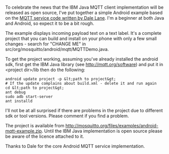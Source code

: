 <!--
.. title: Android MQTT example project
.. slug: android-mqtt-example-project
.. date: 2011-11-03 14:54:30
.. tags: Mobile
.. category:
.. link:
.. description:
.. type: text
-->

To celebrate the news that the IBM Java MQTT client implementation will be
released as open source, I've put together a simple Android example based on
the [MQTT service code written by Dale Lane]. I'm a beginner at both Java and
Android, so expect it to be a bit rough.

The example displays incoming payload text on a text label. It's a complete
project that you can build and install on your phone with only a few small
changes - search for "CHANGE ME" in
src/org/mosquitto/android/mqtt/MQTTDemo.java.

To get the project working, assuming you've already installed the android sdk,
first get the IBM Java library (see <http://mqtt.org/software>) and put it in
&lt;project dir&gt;/lib then do the following:

```
android update project -p &lt;path to project&gt;
# If the update complains about build.xml - delete it and run again
cd &lt;path to project&gt;
ant debug
sudo adb start-server
ant installd
```

I'll not be at all surprised if there are problems in the project due to
different sdk or tool versions. Please comment if you find a problem.

The project is available from
<http://mosquitto.org/files/examples/android-mqtt-example.zip>. Until the IBM
Java implementation is open source please be aware of the licence attached to
it.

Thanks to Dale for the core Android MQTT service implementation.

[MQTT service code written by Dale Lane]: http://dalelane.co.uk/blog/?p=1599
